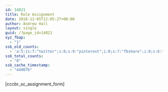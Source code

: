 ```yaml
---
id: 14821
title: Role Assignment
date: 2018-12-05T12:05:27+00:00
author: Andrew Hall
layout: single
guid: /?page_id=14821
xyz_fbap:
  - "1"
ssb_old_counts:
  - 'a:5:{s:7:"twitter";i:0;s:9:"pinterest";i:0;s:7:"fbshare";i:0;s:6:"reddit";i:0;s:6:"tumblr";N;}'
ssb_total_counts:
  - "0"
ssb_cache_timestamp:
  - "449076"
---
```

[cccbr\_sc\_assignment_form]
